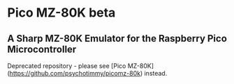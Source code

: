 # Pico MZ-80K beta

## A Sharp MZ-80K Emulator for the Raspberry Pico Microcontroller

Deprecated repository - please see [Pico MZ-80K] (https://github.com/psychotimmy/picomz-80k) instead.
